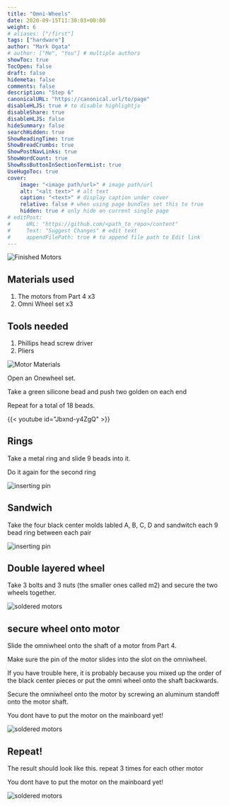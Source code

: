 ```yaml
---
title: "Omni-Wheels"
date: 2020-09-15T11:30:03+00:00
weight: 6
# aliases: ["/first"]
tags: ["hardware"]
author: "Mark Ogata"
# author: ["Me", "You"] # multiple authors
showToc: true
TocOpen: false
draft: false
hidemeta: false
comments: false
description: "Step 6"
canonicalURL: "https://canonical.url/to/page"
disableHLJS: true # to disable highlightjs
disableShare: true
disableHLJS: false
hideSummary: false
searchHidden: true
ShowReadingTime: true
ShowBreadCrumbs: true
ShowPostNavLinks: true
ShowWordCount: true
ShowRssButtonInSectionTermList: true
UseHugoToc: true
cover:
    image: "<image path/url>" # image path/url
    alt: "<alt text>" # alt text
    caption: "<text>" # display caption under cover
    relative: false # when using page bundles set this to true
    hidden: true # only hide on current single page
# editPost:
#     URL: "https://github.com/<path_to_repo>/content"
#     Text: "Suggest Changes" # edit text
#     appendFilePath: true # to append file path to Edit link
---
```




![Finished Motors](/img/steps/omniwheelFinished.jpg)

## Materials used

1. The motors from Part 4 x3
2. Omni Wheel set x3

## Tools needed

1. Phillips head screw driver
2. Pliers


![Motor Materials](/img/omniwheelparts.jpg)


Open an Onewheel set.

Take a green silicone bead and push two golden on each end

Repeat for a total of 18 beads.

{{< youtube id="Jbxnd-y4ZgQ" >}}


## Rings

Take a metal ring and slide 9 beads into it.

Do it again for the second ring

![inserting pin](/img/steps/completering.jpg)

## Sandwich

Take the four black center molds labled A, B, C, D and sandwitch each 9 bead ring between each pair

![inserting pin](/img/steps/sandwich.jpg)

## Double layered wheel

Take 3 bolts and 3 nuts (the smaller ones called m2) and secure the two wheels together.

![soldered motors](/img/steps/doublesandwitch.jpg)

## secure wheel onto motor

Slide the omniwheel onto the shaft of a motor from Part 4.

Make sure the pin of the motor slides into the slot on the omniwheel.

If you have trouble here, it is probably because you mixed up the order of the black center pieces or put the omni wheel onto the shaft backwards.

Secure the omniwheel onto the motor by screwing an aluminum standoff onto the motor shaft.

You dont have to put the motor on the mainboard yet!

![soldered motors](/img/steps/omniweelwithoutstandoff.jpg)

## Repeat!

The result should look like this.
repeat 3 times for each other motor

You dont have to put the motor on the mainboard yet!

![soldered motors](/img/steps/omniwheelFinished.jpg)
